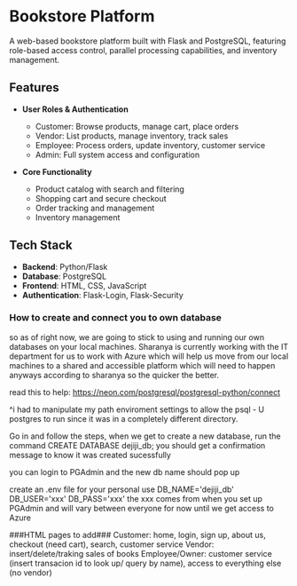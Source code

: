 # Bookstore Platform

A web-based bookstore platform built with Flask and PostgreSQL, featuring role-based access control, parallel processing capabilities, and inventory management.

## Features

- **User Roles & Authentication**

  - Customer: Browse products, manage cart, place orders
  - Vendor: List products, manage inventory, track sales 
  - Employee: Process orders, update inventory, customer service
  - Admin: Full system access and configuration

- **Core Functionality**
  - Product catalog with search and filtering
  - Shopping cart and secure checkout
  - Order tracking and management
  - Inventory management

## Tech Stack

- **Backend**: Python/Flask
- **Database**: PostgreSQL
- **Frontend**: HTML, CSS, JavaScript
- **Authentication**: Flask-Login, Flask-Security


### How to create and connect you to own database
so as of right now, we are going to stick to using and running our own databases on your local machines. Sharanya is currently working with the IT department for us to work with Azure which will help us move from our local machines to a shared and accessible platform which will need to happen anyways according to sharanya so the quicker the better. 

read this to help: https://neon.com/postgresql/postgresql-python/connect 

^i had to manipulate my path enviroment settings to allow the psql - U postgres to run since it was in a completely different directory. 

Go in and follow the steps, when we get to create a new database, run the command CREATE DATABASE dejiji_db;
you should get a confirmation message to know it was created sucessfully

you can login to PGAdmin and the new db name should pop up

create an .env file for your personal use
DB_NAME='dejiji_db'
DB_USER='xxx'
DB_PASS='xxx'
the xxx comes from when you set up PGAdmin and will vary between everyone for now until we get access to Azure

###HTML pages to add### 
Customer: home, login, sign up, about us, checkout (need cart), search, customer service
Vendor: insert/delete/traking sales of books
Employee/Owner: customer service (insert transacion id to look up/ query by name), access to everything else (no vendor)


